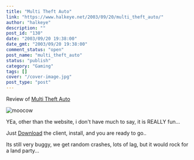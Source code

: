 ```yaml
---
title: "Multi Theft Auto"
link: "https://www.halkeye.net/2003/09/20/multi_theft_auto/"
author: "halkeye"
description: ""
post_id: "130"
date: "2003/09/20 19:38:00"
date_gmt: "2003/09/20 19:38:00"
comment_status: "open"
post_name: "multi_theft_auto"
status: "publish"
category: "Gaming"
tags: []
cover: "/cover-image.jpg"
post_type: "post"
---
```


Review of [Multi Theft Auto](http://mtavc.com/)

![moocow](http://www.halkeye.net/files/images/2956_f5f06c8aba2da87601eb0384c0d65c0d.thumb.jpg)

  

YEa, other than the website, i don't have much to say, it is REALLY fun...

Just [Download](http://www.mtavc.com/) the client, install, and you are ready to go..

Its still very buggy, we get random crashes, lots of lag, but it would rock for a land party...